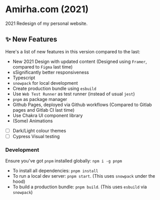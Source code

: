 # Amirha.com (2021)

2021 Redesign of my personal website.

## ✨ New Features

Here's a list of new features in this version compared to the last:

- New 2021 Design with updated content (Designed using `Framer`, compared to `Figma` last time)
- sSignificantly better responsiveness
- Typescript
- `snowpack` for local development
- Create production bundle using `esbuild`
- Use `Web Test Runner` as test runner (instead of usual `jest`)
- `pnpm` as package manager
- Github Pages, deployed via Github workflows (Compared to Gitlab pages and Gitlab CI last time)
- Use Chakra UI component library
- (Some) Animations
- [ ] Dark/Light colour themes
- [ ] Cypress Visual testing

### Development

Ensure you've got `pnpm` installed globally: `npm i -g pnpm`

- To install all dependencies: `pnpm install`
- To run a local dev server: `pnpm start`. (This uses `snowpack` under the hood)
- To build a production bundle: `pnpm build`. (This uses `esbuild` via `snowpack`)

